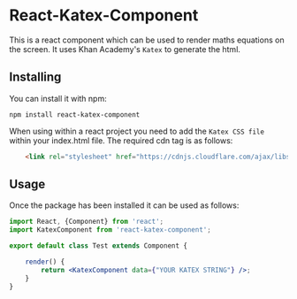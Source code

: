 # React-Katex-Component
This is a react component which can be used to render maths equations on the screen. It uses Khan Academy's `Katex` to generate the html.

## Installing
You can install it with npm:
```
npm install react-katex-component
```

When using within a react project you need to add the `Katex CSS file` within your index.html file. The required cdn tag is as follows: 
```html
    <link rel="stylesheet" href="https://cdnjs.cloudflare.com/ajax/libs/KaTeX/0.9.0/katex.min.css" integrity="sha384-TEMocfGvRuD1rIAacqrknm5BQZ7W7uWitoih+jMNFXQIbNl16bO8OZmylH/Vi/Ei" crossorigin="anonymous">
```

## Usage
Once the package has been installed it can be used as follows:

```jsx
import React, {Component} from 'react';
import KatexComponent from 'react-katex-component';

export default class Test extends Component {

    render() {
        return <KatexComponent data={"YOUR KATEX STRING"} />;
    }
}